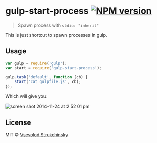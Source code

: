 # gulp-start-process [![NPM version][npm-image]][npm-url]

> Spawn process with `stdio: "inherit"`

This is just shortcut to spawn processes in gulp.

## Usage

```js
var gulp = require('gulp');
var start = require('gulp-start-process');

gulp.task('default', function (cb) {
    start('cat gulpfile.js', cb);
});
```

Which will give you:

![screen shot 2014-11-24 at 2 52 01 pm](https://cloud.githubusercontent.com/assets/365089/5163125/7dae0950-73e9-11e4-82e6-625b7a629d48.png)

## License

MIT © [Vsevolod Strukchinsky](floatdrop@gmail.com)

[npm-url]: https://npmjs.org/package/gulp-start-process
[npm-image]: http://img.shields.io/npm/v/gulp-start-process.svg?style=flat
